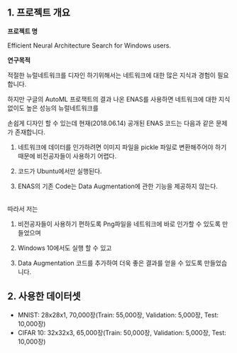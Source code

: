 ## 1. 프로젝트 개요

**프로젝트 명**

Efficient Neural Architecture Search for Windows users.

**연구목적**

적절한 뉴럴네트워크를 디자인 하기위해서는 네트워크에 대한 많은 지식과 경험이 필요합니다.

하지만 구글의 AutoML 프로잭트의 결과 나온 ENAS를 사용하면 네트워크에 대한 지식없이도 높은 성능의 뉴럴네트워크를 

손쉽게 디자인 할 수 있는데 현재(2018.06.14) 공개된 ENAS 코드는 다음과 같은 문제가 존재합니다.

1. 네트워크에 데이터를 인가하려면 이미지 파일을 pickle 파일로 변환해주어야 하기때문에 비전공자들이 사용하기 어렵다.

2. 코드가 Ubuntu에서만 실행된다.

3. ENAS의 기존 Code는 Data Augmentation에 관한 기능을 제공하지 않는다.


<br/>따라서 저는 

1. 비전공자들이 사용하기 편하도록 Png파일을 네트워크에 바로 인가할 수 있도록 만들었으며

2. Windows 10에서도 실행 할 수 있고

3. Data Augmentation 코드를 추가하여 더욱 좋은 결과를 얻을 수 있도록 만들었습니다.


## 2. 사용한 데이터셋
- MNIST: 28x28x1, 70,000장(Train: 55,000장, Validation: 5,000장, Test: 10,000장)
- CIFAR 10: 32x32x3, 65,000장(Train: 50,000장, Validation: 5,000장, Test: 10,000장)
